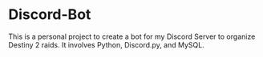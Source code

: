 # Discord-Bot

This is a personal project to create a bot for my Discord Server to organize Destiny 2 raids.  It involves Python, Discord.py, and MySQL.  

